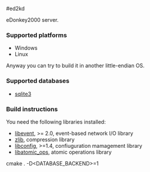 #ed2kd

eDonkey2000 server.

### Supported platforms
- Windows
- Linux

Anyway you can try to build it in another little-endian OS.

### Supported databases

- [sqlite3](http://sqlite.org)

### Build instructions

You need the following libraries installed:
- [libevent](http://libevent.org/), >= 2.0, event-based network I/O library
- [zlib](http://zlib.net/), compression library
- [libconfig](http://www.hyperrealm.com/libconfig/), >=1.4, confiuguration mamagement library
- [libatomic_ops](), atomic operations library

cmake . -D<DATABASE_BACKEND>=1